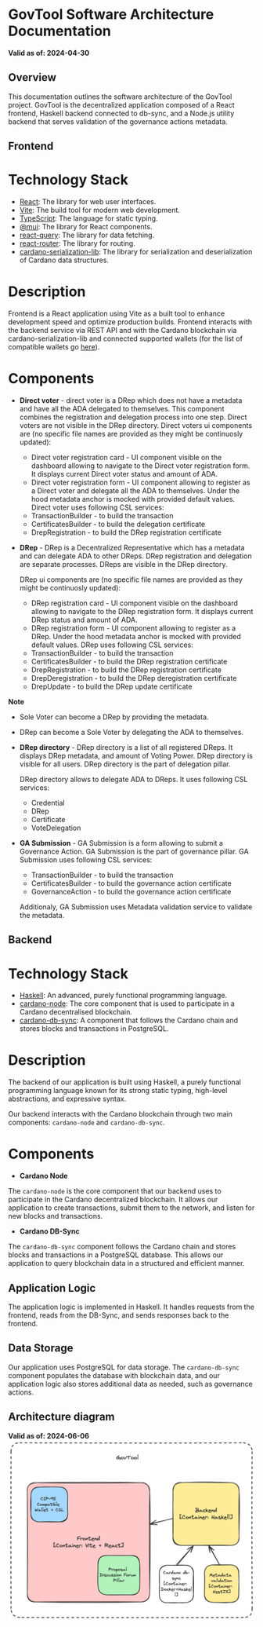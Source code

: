 # GovTool Software Architecture Documentation

**Valid as of: 2024-04-30**

## Overview

This documentation outlines the software architecture of the GovTool project.
GovTool is the decentralized application composed of a React frontend,
Haskell backend connected to db-sync, and a Node.js
utility backend that serves validation of the governance actions metadata.

## Frontend

# Technology Stack

- [React](https://react.dev/): The library for web user interfaces.
- [Vite](https://vitejs.dev/): The build tool for modern web development.
- [TypeScript](https://www.typescriptlang.org/): The language for static typing.
- [@mui](https://mui.com/): The library for React components.
- [react-query](https://tanstack.com/query/latest): The library for data fetching.
- [react-router](https://reactrouter.com/): The library for routing.
- [cardano-serialization-lib](https://github.com/Emurgo/cardano-serialization-lib): The library for serialization and deserialization of Cardano data structures.

# Description

Frontend is a React application using Vite as a built tool to enhance development speed and optimize production builds. Frontend interacts with the backend service via REST API and with the Cardano blockchain via cardano-serialization-lib and connected supported wallets (for the list of compatible wallets go [here](https://docs.sanchogov.tools/how-to-use-the-govtool/getting-started/get-a-compatible-wallet)).

# Components

- **Direct voter** - direct voter is a DRep which does not have a metadata and have all the ADA delegated to themselves. This component combines the registration and delegation process into one step. Direct voters are not visible in the DRep directory.
  Direct voters ui components are (no specific file names are provided as they might be continuosly updated):

  - Direct voter registration card - UI component visible on the dashboard allowing to navigate to the Direct voter registration form. It displays current Direct voter status and amount of ADA.
  - Direct voter registration form - UI component allowing to register as a Direct voter and delegate all the ADA to themselves. Under the hood metadata anchor is mocked with provided default values.
    Direct voter uses following CSL services:
  - TransactionBuilder - to build the transaction
  - CertificatesBuilder - to build the delegation certificate
  - DrepRegistration - to build the DRep registration certificate

- **DRep** - DRep is a Decentralized Representative which has a metadata and can delegate ADA to other DReps. DRep registration and delegation are separate processes. DReps are visible in the DRep directory.

  DRep ui components are (no specific file names are provided as they might be continuosly updated):

  - DRep registration card - UI component visible on the dashboard allowing to navigate to the DRep registration form. It displays current DRep status and amount of ADA.
  - DRep registration form - UI component allowing to register as a DRep. Under the hood metadata anchor is mocked with provided default values.
    DRep uses following CSL services:
  - TransactionBuilder - to build the transaction
  - CertificatesBuilder - to build the DRep registration certificate
  - DrepRegistration - to build the DRep registration certificate
  - DrepDeregistration - to build the DRep deregistration certificate
  - DrepUpdate - to build the DRep update certificate

**Note**

- Sole Voter can become a DRep by providing the metadata.
- DRep can become a Sole Voter by delegating the ADA to themselves.

- **DRep directory** - DRep directory is a list of all registered DReps. It displays DRep metadata, and amount of Voting Power. DRep directory is visible for all users. DRep directory is the part of delegation pillar.

  DRep directory allows to delegate ADA to DReps. It uses following CSL services:

  - Credential
  - DRep
  - Certificate
  - VoteDelegation

- **GA Submission** - GA Submission is a form allowing to submit a Governance Action. GA Submission is the part of governance pillar. GA Submission uses following CSL services:

  - TransactionBuilder - to build the transaction
  - CertificatesBuilder - to build the governance action certificate
  - GovernanceAction - to build the governance action certificate

  Additionaly, GA Submission uses Metadata validation service to validate the metadata.

## Backend

# Technology Stack

- [Haskell](https://www.haskell.org/): An advanced, purely functional programming language.
- [cardano-node](https://github.com/IntersectMBO/cardano-node): The core component that is used to participate in a Cardano decentralised blockchain.
- [cardano-db-sync](https://github.com/IntersectMBO/cardano-db-sync): A component that follows the Cardano chain and stores blocks and transactions in PostgreSQL.

# Description

The backend of our application is built using Haskell, a purely functional programming language known for its strong static typing, high-level abstractions, and expressive syntax.

Our backend interacts with the Cardano blockchain through two main components: `cardano-node` and `cardano-db-sync`.

# Components

- **Cardano Node**

The `cardano-node` is the core component that our backend uses to participate in the Cardano decentralized blockchain. It allows our application to create transactions, submit them to the network, and listen for new blocks and transactions.

- **Cardano DB-Sync**

The `cardano-db-sync` component follows the Cardano chain and stores blocks and transactions in a PostgreSQL database. This allows our application to query blockchain data in a structured and efficient manner.

## Application Logic

The application logic is implemented in Haskell. It handles requests from the frontend, reads from the DB-Sync, and sends responses back to the frontend.

## Data Storage

Our application uses PostgreSQL for data storage. The `cardano-db-sync` component populates the database with blockchain data, and our application logic also stores additional data as needed, such as governance actions.

## Architecture diagram

**Valid as of: 2024-06-06**
![Architecture diagram](<Architecture diagram.png>)
